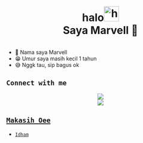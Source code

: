 <h1 align="center">halo<img src="https://user-images.githubusercontent.com/1303154/88677602-1635ba80-d120-11ea-84d8-d263ba5fc3c0.gif" width="40px" alt="hi"><br>Saya Marvell 🗿 </h1>
<p align="center">
  <img src="" /></>
</p>

- 🗿 Nama saya Marvell
- 😁 Umur saya masih kecil 1 tahun 
- 😅 Nggk tau, sip bagus ok

## ```Connect with me```
<p align="center">
  <a href="https://instagram.com/marpell_xyz"><img src="https://img.shields.io/badge/Instagram-E4405F?style=for-the-badge&logo=instagram&logoColor=white"/> <br>
  <a href="https://komarev.com/ghpvc/?username=MarvellAlvin&color=blue&style=flat-square&label=Profile+Dilihat"><img src="https://komarev.com/ghpvc/?username=MarvellAlvin&color=blue&style=flat-square&label=Profile+Dilihat" />

</p>

</Details>

## ```Makasih Oee```

- [`Idham`]()
